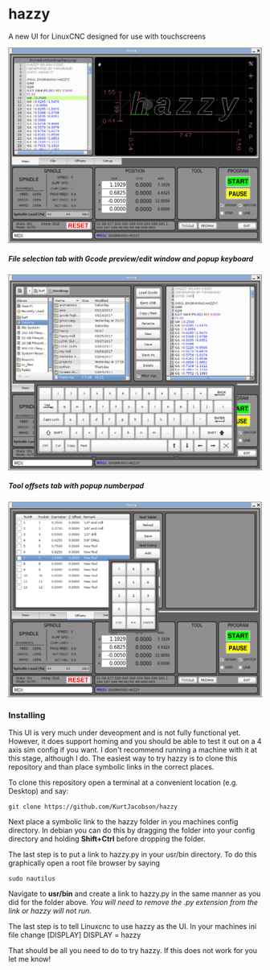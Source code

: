 # hazzy

A new UI for LinuxCNC designed for use with touchscreens

![Main screen with backplot](/screenshots/Screenshot_1.png?raw=true "Optional Title")


##### File selection tab with Gcode preview/edit window and popup keyboard
![File selection page](/screenshots/Screenshot_2.png?raw=true "Optional Title")

##### Tool offsets tab with popup numberpad
![Tool edit page](/screenshots/Screenshot_3.png?raw=true "Optional Title")


### Installing

This UI is very much under deveopment and is not fully functional yet. However, it does support homing and you should be able to test it out on a 4 axis sim config if you want. I don't recommend running a machine with it at this stage, although I do.
The easiest way to try hazzy is to clone this repository and than place symbolic links in the correct places.

To clone this repository open a terminal at a convenient location (e.g. Desktop) and say:
```
git clone https://github.com/KurtJacobson/hazzy
```
Next place a  symbolic link to the hazzy folder in you machines config directory. In debian you can do this by dragging the folder into your config directory and holding **Shift+Ctrl** before dropping the folder.

The last step is to put a link to hazzy.py in your usr/bin directory. To do this graphically open a root file browser by saying
```
sudo nautilus
```

Navigate to **usr/bin** and create a link to hazzy.py in the same manner as you did for the folder above. *You will need to remove the .py extension from the link or hazzy will not run.*

The last step is to tell Linuxcnc to use hazzy as the UI. In your machines ini file change [DISPLAY] DISPLAY = hazzy

That should be all you need to do to try hazzy. If this does not work for you let me know!
